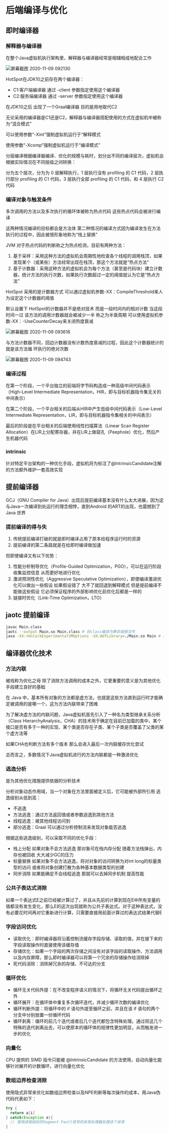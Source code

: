 # 后端编译与优化

## 即时编译器

### 解释器与编译器

在整个Java虚拟机执行架构里，解释器与编译器经常是相辅相成地配合工作

![屏幕截图 2020-11-09 092130](/assets/屏幕截图%202020-11-09%20092130.png)

HotSpot在JDK10之前存在两个编译器：

- C1:客户端编译器 通过 -client 参数指定使用这个编译器
- C2:服务端编译器 通过 -server 参数指定使用这个编译器

在JDK10之后 出现了一个Graal编译器 目的是用地取代C2

无论采用的编译器是C1还是C2，解释器与编译器搭配使用的方式在虚拟机中被称为“混合模式”

可以使用参数“-Xint”强制虚拟机运行于“解释模式

使用参数“-Xcomp”强制虚拟机运行于“编译模式”

分层编译根据编译器编译、优化的规模与耗时，划分出不同的编译层次，虚拟机会根据实际情况在不同层级之间转换：

分为五个层次，分为为 0 层解释执行，1 层执行没有 profiling 的 C1 代码，2 层执行部分 profiling 的 C1 代码，3 层执行全部 profiling 的 C1 代码，和 4 层执行 C2 代码

### 编译对象与触发条件

多次调用的方法以及多次执行的循环体被称为热点代码 这些热点代码会被进行编译

这两种情况编译的目标都会是方法体 第二种情况的编译方式因为编译发生在方法执行的过程中，因此被很形象地称为“栈上替换”

JVM 对于热点代码的判断称之为热点检测，目前有两种方法：

1. 基于采样：采用这种方法的虚拟机会周期性地检查各个线程的调用栈顶，如果发现某个（或某些）方法经常出现在栈顶，那这个方法就是“热点方法”
2. 基于计数器：采用这种方法的虚拟机会为每个方法（甚至是代码块）建立计数器，统计方法的执行次数，如果执行次数超过一定的阈值就认为它是“热点方法”

HotSpot 采用的是计数器方式 可以通过虚拟机参数-XX：CompileThreshold来人为设定这个计数器的阈值

默认设置下 HotSpot的计数器并不是绝对技术 而是一段时间内的相对计数 当这段时间一过 该方法的调用计数器就会被减少一半 称之为半衰周期 可以使用虚拟机参数-XX：-UseCounterDecay来关闭热度衰减

![屏幕截图 2020-11-09 093616](/assets/屏幕截图%202020-11-09%20093616.png)

与方法计数器不同，回边计数器没有计数热度衰减的过程，因此这个计数器统计的就是该方法循
环执行的绝对次数

![屏幕截图 2020-11-09 094743](/assets/屏幕截图%202020-11-09%20094743.png)

### 编译过程

在第一个阶段，一个平台独立的前端将字节码构造成一种高级中间代码表示（High-Level
Intermediate Representation，HIR，即与目标机器指令集无关的中间表示）

在第二个阶段，一个平台相关的后端从HIR中产生低级中间代码表示（Low-Level Intermediate Representation，LIR，即与目标机器指令集相关的中间表示）

最后的阶段是在平台相关的后端使用线性扫描算法（Linear Scan Register Allocation）在LIR上分配寄存器，并在LIR上做窥孔（Peephole）优化，然后产生机器代码

### intrinsic

针对特定平台架构的一种优化手段，虚拟机将为标注了@IntrinsicCandidate注解的方法额外维护一套高效实现

## 提前编译器

GCJ（GNU Compiler for Java）出现后提前编译基本没有什么太大进展，因为这与Java一次编译到处运行的理念相悖，直到Android 的ART的出现，也震撼到了 Java 世界

### 提前编译的得与失

1. 传统提前编译打破的就是即时编译占用了原本给程序运行时的资源
2. 提前编译的第二条路就是在给即时编译做加速

但即使编译又有以下优势：

1. 性能分析制导优化（Profile-Guided Optimization，PGO），可以在运行阶段收集监控信息 从而更好地进行优化
2. 激进预测性优化（Aggressive Speculative Optimization），即使编译激进优化可以做出一些假设 如果假设错了 大不了就回退到解释模式 但是提前编译不能做这些假设 它必须保证程序的外部影响优化前优化后都是一样的
3. 链接时优化（Link-Time Optimization，LTO）

## jaotc 提前编译

```sh
javac Main.class
jaotc --output Main.so Main.class # 将class编译为静态链接文件
java -XX:+UnlockExperimentalVMOptions -XX:AOTLibrary=./Main.so Main # 运行它
```

## 编译器优化技术

### 方法内联

被戏称为优化之母 除了消除方法调用的成本之外，它更重要的意义是为其他优化手段建立良好的基础

在 Java 中，基本所有对象的方法都是虚方法，也就是这些方法直到运行时才能确定被调用的是哪一个，这为方法内联带来了困难

为了解决虚方法的内联问题，Java虚拟机首先引入了一种名为类型继承关系分析（Class HierarchyAnalysis，CHA）的技术用于确定在目前已加载的类中，某个接口是否有多于一种的实现、某个类是否存在子类、某个子类是否覆盖了父类的某个虚方法等

如果CHA也判断方法有多个版本 那么会进入最后一次内联缓存优化尝试

总而言之，多数情况下Java虚拟机进行的方法内联都是一种激进优化

### 逃逸分析

是为其他优化措施提供依据的分析技术

分析对象动态作用域，当一个对象在方法里面被定义后，它可能被外部所引用 逃逸级别从低到高：

- 不逃逸
- 方法逃逸：通过方法返回值或者参数逃逸到其他方法
- 线程逃逸：被其他线程访问到
- 部分逃逸：Graal 可以通过分析控制流来发现对象能否逃逸

根据这些逃逸级别，可以采取不同的优化手段：

- 栈上分配 如果对象不会方法逃逸 那对象可在栈内存分配 随着方法栈弹出，内存也被回收 大大减少GC的压力
- 标量替换 如果对象不会方法逃逸，将对对象的访问转换为对int long的标量类型的访问 或者将对象创建打散为各种基本数据类型的创建
- 同步消除 如果能确定不会线程逃逸 那就可以去掉同步机制 提高性能

### 公共子表达式消除

如果一个表达式E之前已经被计算过了，并且从先前的计算到现在E中所有变量的值都没有发生变化，那么E的这次出现就称为公共子表达式。对于这种表达式，没有必要花时间再对它重新进行计算，只需要直接用前面计算过的表达式结果代替E

### 字段访问优化

- 读取优化：即时编译器将沿着控制流缓存字段存储、读取的值，并在接下来的字段读取操作时直接使用该缓存值
- 存储优化：如果一个字段的两次存储之间没有对该字段的读取操作、方法调用以及内存屏障，那么即时编译器可以将第一个冗余的存储操作给消除掉
- 死代码消除：消除掉冗余的存储、不可达的分支

### 循环优化

- 循环无关代码外提：在不改变程序语义的情况下，将循环无关代码提出循环之外
- 循环展开：在循环体中重复多次循环迭代，并减少循环次数的编译优化
- 循环判断外提：将循环中的 if 语句外提至循环之前，并且在该 if 语句的两个分支中分别放置一份循环代码
- 循环剥离：循环的前几个迭代或者后几个迭代都包含特殊处理。通过将这几个特殊的迭代剥离出去，可以使原本的循环体的规律性更加明显，从而触发进一步的优化

### 向量化

CPU 提供的 SIMD 指令只能被 @IntrinsicCandidate 的方法使用，自动向量化能够针对展开的计数循环，进行向量化优化


### 数组边界检查消除

使用隐式异常来优化如数组边界检查以及NPE判断等每次操作的成本，用Java伪代码代表如下：

```java
try {
  return a[i]
} catch(Exception e){
  // 使用进程级别的Segment Fault信号的异常处理器处理这个异常
}
```
